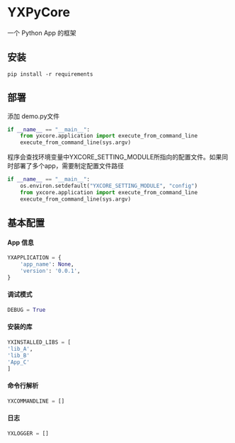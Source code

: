 # YXPyCore
一个 Python App 的框架


## 安装
`pip install -r requirements`

## 部署
添加 demo.py文件


```python
if __name__ == "__main__":
    from yxcore.application import execute_from_command_line
    execute_from_command_line(sys.argv)
```


程序会查找环境变量中YXCORE_SETTING_MODULE所指向的配置文件。如果同时部署了多个app，需要制定配置文件路径

```python
if __name__ == "__main__":
    os.environ.setdefault("YXCORE_SETTING_MODULE", "config")
    from yxcore.application import execute_from_command_line
    execute_from_command_line(sys.argv)
```

## 基本配置

#### App 信息
```python
YXAPPLICATION = {
    'app_name': None,
    'version': '0.0.1',
}
```

#### 调试模式
```python
DEBUG = True
```

#### 安装的库
```python
YXINSTALLED_LIBS = [
'lib_A',
'lib_B'
'App_C'
]
```

#### 命令行解析
```python
YXCOMMANDLINE = []
```

#### 日志
```python
YXLOGGER = []
```